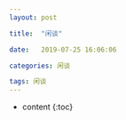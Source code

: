```yaml
---
layout: post

title:  "闲谈"

date:   2019-07-25 16:06:06

categories: 闲谈

tags: 闲谈 
---
```


* content
{:toc}

